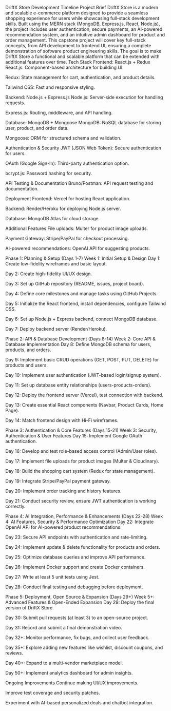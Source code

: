 DriftX Store Development Timeline
Project Brief
DriftX Store is a modern and scalable e-commerce platform designed to provide a seamless shopping experience for users while showcasing full-stack development skills. Built using the MERN stack (MongoDB, Express.js, React, Node.js), the project includes user authentication, secure payments, an AI-powered recommendation system, and an intuitive admin dashboard for product and order management.
This capstone project will cover key full-stack concepts, from API development to frontend UI, ensuring a complete demonstration of software product engineering skills. The goal is to make DriftX Store a functional and scalable platform that can be extended with additional features over time.
Tech Stack
Frontend: React.js + Redux
React.js: Component-based architecture for building UI.


Redux: State management for cart, authentication, and product details.


Tailwind CSS: Fast and responsive styling.


Backend: Node.js + Express.js
Node.js: Server-side execution for handling requests.


Express.js: Routing, middleware, and API handling.


Database: MongoDB + Mongoose
MongoDB: NoSQL database for storing user, product, and order data.


Mongoose: ORM for structured schema and validation.


Authentication & Security
JWT (JSON Web Token): Secure authentication for users.


OAuth (Google Sign-In): Third-party authentication option.


bcrypt.js: Password hashing for security.


API Testing & Documentation
Bruno/Postman: API request testing and documentation.


Deployment
Frontend: Vercel for hosting React application.


Backend: Render/Heroku for deploying Node.js server.


Database: MongoDB Atlas for cloud storage.


Additional Features
File uploads: Multer for product image uploads.


Payment Gateway: Stripe/PayPal for checkout processing.


AI-powered recommendations: OpenAI API for suggesting products.


Phase 1: Planning & Setup (Days 1-7)
Week 1: Initial Setup & Design
Day 1: Create low-fidelity wireframes and basic layout.


Day 2: Create high-fidelity UI/UX design.


Day 3: Set up GitHub repository (README, issues, project board).


Day 4: Define core milestones and manage tasks using GitHub Projects.


Day 5: Initialize the React frontend, install dependencies, configure Tailwind CSS.


Day 6: Set up Node.js + Express backend, connect MongoDB database.


Day 7: Deploy backend server (Render/Heroku).


Phase 2: API & Database Development (Days 8-14)
Week 2: Core API & Database Implementation
Day 8: Define MongoDB schema for users, products, and orders.


Day 9: Implement basic CRUD operations (GET, POST, PUT, DELETE) for products and users.


Day 10: Implement user authentication (JWT-based login/signup system).


Day 11: Set up database entity relationships (users-products-orders).


Day 12: Deploy the frontend server (Vercel), test connection with backend.


Day 13: Create essential React components (Navbar, Product Cards, Home Page).


Day 14: Match frontend design with Hi-Fi wireframes.


Phase 3: Authentication & Core Features (Days 15-21)
Week 3: Security, Authentication & User Features
Day 15: Implement Google OAuth authentication.


Day 16: Develop and test role-based access control (Admin/User roles).


Day 17: Implement file uploads for product images (Multer & Cloudinary).


Day 18: Build the shopping cart system (Redux for state management).


Day 19: Integrate Stripe/PayPal payment gateway.


Day 20: Implement order tracking and history features.


Day 21: Conduct security review, ensure JWT authentication is working correctly.


Phase 4: AI Integration, Performance & Enhancements (Days 22-28)
Week 4: AI Features, Security & Performance Optimization
Day 22: Integrate OpenAI API for AI-powered product recommendations.


Day 23: Secure API endpoints with authentication and rate-limiting.


Day 24: Implement update & delete functionality for products and orders.


Day 25: Optimize database queries and improve API performance.


Day 26: Implement Docker support and create Docker containers.


Day 27: Write at least 5 unit tests using Jest.


Day 28: Conduct final testing and debugging before deployment.


Phase 5: Deployment, Open Source & Expansion (Days 29+)
Week 5+: Advanced Features & Open-Ended Expansion
Day 29: Deploy the final version of DriftX Store.


Day 30: Submit pull requests (at least 3) to an open-source project.


Day 31: Record and submit a final demonstration video.


Day 32+: Monitor performance, fix bugs, and collect user feedback.


Day 35+: Explore adding new features like wishlist, discount coupons, and reviews.


Day 40+: Expand to a multi-vendor marketplace model.


Day 50+: Implement analytics dashboard for admin insights.


Ongoing Improvements
Continue making UI/UX improvements.


Improve test coverage and security patches.


Experiment with AI-based personalized deals and chatbot integration.



